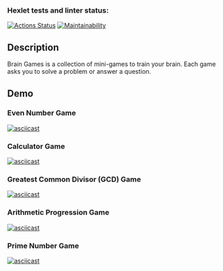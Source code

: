 ### Hexlet tests and linter status:
[![Actions Status](https://github.com/Sun-Austerlitz/python-project-49/actions/workflows/hexlet-check.yml/badge.svg)](https://github.com/Sun-Austerlitz/python-project-49/actions)
[![Maintainability](https://api.codeclimate.com/v1/badges/9e6a7e855b94624f6c4e/maintainability)](https://codeclimate.com/github/Sun-Austerlitz/python-project-49/maintainability)

## Description

Brain Games is a collection of mini-games to train your brain. Each game asks you to solve a problem or answer a question.

## Demo

### Even Number Game
[![asciicast](https://asciinema.org/a/cotR5Fn4vcqzJCKUOfnf0hKbD.svg)](https://asciinema.org/a/cotR5Fn4vcqzJCKUOfnf0hKbD)

### Calculator Game
[![asciicast](https://asciinema.org/a/AaTRjkz6rDpE9YQvIEDKeUTOl.svg)](https://asciinema.org/a/AaTRjkz6rDpE9YQvIEDKeUTOl)

### Greatest Common Divisor (GCD) Game
[![asciicast](https://asciinema.org/a/CKnnLaYFLbiPDfv5OUTj0vPTJ.svg)](https://asciinema.org/a/CKnnLaYFLbiPDfv5OUTj0vPTJ)

### Arithmetic Progression Game
[![asciicast](https://asciinema.org/a/QJMZZVFfmfB93WjgKXlhPQWre.svg)](https://asciinema.org/a/QJMZZVFfmfB93WjgKXlhPQWre)

### Prime Number Game
[![asciicast](https://asciinema.org/a/p18WYpeiTSliQnt3SaxOK1ch0.svg)](https://asciinema.org/a/p18WYpeiTSliQnt3SaxOK1ch0)
